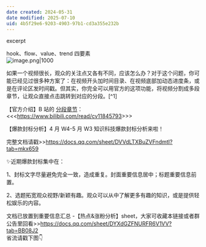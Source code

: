 ```yaml
---
date created: 2024-05-31
date modified: 2025-07-10
uid: 4b5f29e6-9203-4903-97b1-cd3a355e232b
---
```


excerpt

<!-- more -->

hook、flow、value、trend 四要素  
![image.png|1000](https://imagehosting4picgo.oss-cn-beijing.aliyuncs.com/imagehosting/fix-dir%2Fpicgo%2Fpicgo-clipboard-images%2F2024%2F08%2F11%2F16-50-34-58c1b5ab106587f3005211ba024c1c2e-202408111650377-59a9f3.png)

如果一个视频很长，观众的关注点又各有不同，应该怎么办？对于这个问题，你可能已经见过很多种方案了：在视频开头加时间目录、在视频底部加动态进度条，或是在评论区发时间戳。但其实，你完全可以用官方的这项功能，将视频分割成多段章节，让观众直接点击跳转到对应的分段。[^1]

【官方介绍】B 站的 [分段章节](分段章节)：<<<<https://www.bilibili.com/read/cv11845793>>>>

【爆款封标分析】4 月 W4-5 月 W3 知识科技爆款封标分析来啦！

完整文档请戳>>https://docs.qq.com/sheet/DVVdLTXBuZVFndmtI?tab=mkx659

✨近期爆款封标集中在：

1、封标文字尽量避免完全一致，造成重复。封面重要信息居中；标题重要信息前置。

2、选题拓宽观众视野/新颖有趣。观众可以从中了解更多有趣的知识，或是提供轻松娱乐的内容。

文档已放置到重要信息汇总 -【热点&涨粉分析】sheet，大家可收藏本链接或者群公告里回看>>https://docs.qq.com/sheet/DYXdGZFNURFR6V1VV?tab=BB08J2  
省流请戳下图👇
